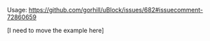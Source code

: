 Usage: <https://github.com/gorhill/uBlock/issues/682#issuecomment-72860659>

[I need to move the example here]